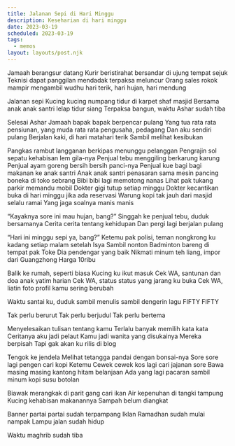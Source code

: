 ```yaml
---
title: Jalanan Sepi di Hari Minggu
description: Keseharian di hari minggu
date: 2023-03-19
scheduled: 2023-03-19
tags:
  - memos
layout: layouts/post.njk
---
```


Jamaah berangsur datang
Kurir beristirahat bersandar di ujung tempat sejuk
Teknisi dapat panggilan mendadak terpaksa meluncur
Orang sales rokok mampir mengambil wudhu
hari terik, hari hujan, hari mendung

Jalanan sepi
Kucing kucing numpang tidur di karpet shaf masjid
Bersama anak anak santri lelap tidur siang
Terpaksa bangun, waktu Ashar sudah tiba

Selesai Ashar
Jamaah bapak bapak berpencar pulang
Yang tua rata rata pensiunan, yang muda rata rata pengusaha, pedagang
Dan aku sendiri pulang
Berjalan kaki, di hari matahari terik
Sambil melihat kesibukan

Pangkas rambut langganan berkipas menunggu pelanggan
Pengrajin sol sepatu kehabisan lem gila-nya
Penjual tebu menggiling berkarung karung
Penjual ayam goreng bersih bersih panci-nya
Penjual kue bagi bagi makanan ke anak santri
Anak anak santri penasaran sama mesin pancing boneka di toko sebrang
Bibi bibi lagi memotong nanas
Lihat pak tukang parkir memandu mobil
Dokter gigi tutup setiap minggu
Dokter kecantikan buka di hari minggu jika ada reservasi
Warung kopi tak jauh dari masjid selalu ramai
Yang jaga soalnya manis manis

“Kayaknya sore ini mau hujan, bang?”
Singgah ke penjual tebu, duduk bersamanya
Cerita cerita tentang kehidupan
Dan pergi lagi berjalan pulang

“Hari ini minggu sepi ya, bang?”
Ketemu pak polisi, teman nongkrong ku kadang setiap malam setelah Isya
Sambil nonton Badminton bareng di tempat pak Toke
Dia pendengar yang baik
Nikmati minum teh liang, impor dari Guangzhong
Harga 10ribu

Balik ke rumah, seperti biasa Kucing ku ikut masuk
Cek WA, santunan dan doa anak yatim harian
Cek WA, status status yang jarang ku buka
Cek WA, liatin foto profil kamu sering berubah

Waktu santai ku, duduk sambil menulis
sambil dengerin lagu FIFTY FIFTY

Tak perlu berurut
Tak perlu berjudul
Tak perlu bertema

Menyelesaikan tulisan tentang kamu
Terlalu banyak memilih kata kata
Ceritanya aku jadi pelaut
Kamu jadi wanita yang disukainya
Mereka berpisah
Tapi gak akan ku rilis di blog

Tengok ke jendela
Melihat tetangga pandai dengan bonsai-nya
Sore sore lagi pengen cari kopi
Ketemu Cewek cewek kos lagi cari jajanan sore
Bawa masing masing kantong hitam belanjaan
Ada yang lagi pacaran sambil minum kopi susu botolan

Biawak merangkak di parit gang cari ikan
Air kepenuhan di tangki tampung
Kucing kehabisan makanannya
Sampah belum diangkat

Banner partai partai sudah terpampang
Iklan Ramadhan sudah mulai nampak
Lampu jalan sudah hidup

Waktu maghrib sudah tiba




